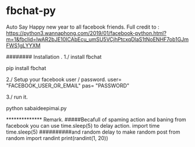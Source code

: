 # fbchat-py

Auto Say Happy new year to all facebook friends.
Full credit to : 
https://python3.wannaphong.com/2019/01/facebook-python.html?m=1&fbclid=IwAR2bJE10ICAbEcu_umSU5VCjhPtcxqDlaS1tNoENHF7ob1GJmFWS1gLYYXM


######## Installation .
1./ install fbchat

pip install fbchat

2./ Setup your facebook user / password.
user= "FACEBOOK_USER_OR_EMAIL"
pas= "PASSWORD"

3./ run it.

python sabaideepimai.py 

************** Remark.
#####Becafull of spaming action and baning from facebook you can use time.sleep(5) to delay action.
import time
time.sleep(5) 
##########and random delay to make random post 
from random import randint
print(randint(1, 20))
